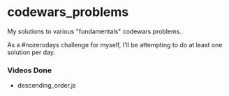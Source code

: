# codewars_problems
My solutions to various "fundamentals" codewars problems.

As a #nozerodays challenge for myself, I'll be attempting to do at least one solution per day.

### Videos Done  
+ descending_order.js
